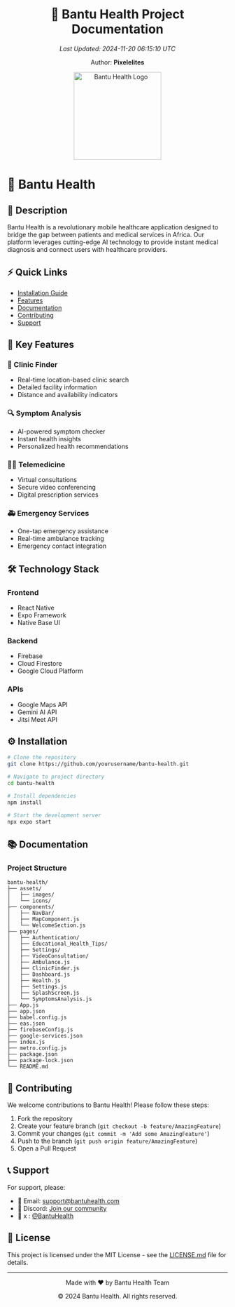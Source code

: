 <div align="center">
  <h1>🌟 Bantu Health Project Documentation</h1>
  <p><em>Last Updated: 2024-11-20 06:15:10 UTC</em></p>
  <p>Author: <strong>Pixelelites</strong></p>
</div>

<div align="center">
  <img src="path_to_your_logo.png" alt="Bantu Health Logo" width="200"/>
</div>

# 📱 Bantu Health

## 📖 Description
Bantu Health is a revolutionary mobile healthcare application designed to bridge the gap between patients and medical services in Africa. Our platform leverages cutting-edge AI technology to provide instant medical diagnosis and connect users with healthcare providers.

## ⚡ Quick Links
- [Installation Guide](#installation)
- [Features](#features)
- [Documentation](#documentation)
- [Contributing](#contributing)
- [Support](#support)

## 🎯 Key Features

### 🏥 Clinic Finder
- Real-time location-based clinic search
- Detailed facility information
- Distance and availability indicators

### 🔍 Symptom Analysis
- AI-powered symptom checker
- Instant health insights
- Personalized health recommendations

### 👨‍⚕️ Telemedicine
- Virtual consultations
- Secure video conferencing
- Digital prescription services

### 🚑 Emergency Services
- One-tap emergency assistance
- Real-time ambulance tracking
- Emergency contact integration

## 🛠️ Technology Stack

### Frontend
- React Native
- Expo Framework
- Native Base UI

### Backend
- Firebase
- Cloud Firestore
- Google Cloud Platform

### APIs
- Google Maps API
- Gemini AI API
- Jitsi Meet API

## ⚙️ Installation

```bash
# Clone the repository
git clone https://github.com/yourusername/bantu-health.git

# Navigate to project directory
cd bantu-health

# Install dependencies
npm install

# Start the development server
npx expo start
```

## 📚 Documentation

### Project Structure
```
bantu-health/
├── assets/
│   ├── images/
│   └── icons/
├── components/
│   ├── NavBar/
│   ├── MapComponent.js
│   └── WelcomeSection.js
├── pages/
│   ├── Authentication/
│   ├── Educational_Health_Tips/
│   ├── Settings/
│   ├── VideoConsultation/
│   ├── Ambulance.js
│   ├── ClinicFinder.js
│   ├── Dashboard.js
│   ├── Health.js
│   ├── Settings.js
│   ├── SplashScreen.js
│   └── SymptomsAnalysis.js
├── App.js
├── app.json
├── babel.config.js
├── eas.json
├── firebaseConfig.js
├── google-services.json
├── index.js
├── metro.config.js
├── package.json
├── package-lock.json
└── README.md
```


## 🤝 Contributing

We welcome contributions to Bantu Health! Please follow these steps:

1. Fork the repository
2. Create your feature branch (`git checkout -b feature/AmazingFeature`)
3. Commit your changes (`git commit -m 'Add some AmazingFeature'`)
4. Push to the branch (`git push origin feature/AmazingFeature`)
5. Open a Pull Request

## 📞 Support

For support, please:
- 📧 Email: support@bantuhealth.com
- 💬 Discord: [Join our community](https://discord.gg/bantuhealth)
- 📱 x : [@BantuHealth](https://twitter.com/bantuhealth)

## 📝 License

This project is licensed under the MIT License - see the [LICENSE.md](LICENSE.md) file for details.

---

<div align="center">
  <p>Made with ❤️ by Bantu Health Team</p>
  <p>© 2024 Bantu Health. All rights reserved.</p>
</div>
